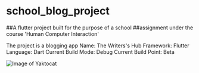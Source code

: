 # school_blog_project

##A flutter project built for the purpose of a school
##assignment under the course 'Human Computer Interaction'

The project is a blogging app
Name: The Writers's Hub
Framework: Flutter
Language: Dart
Current Build Mode: Debug
Current Build Point: Beta

![Image of Yaktocat](https://octodex.github.com/images/yaktocat.png)
